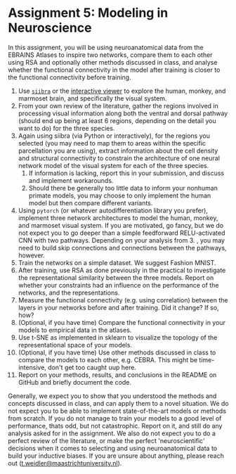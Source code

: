 # Assignment 5: Modeling in Neuroscience

In this assignment, you will be using neuroanatomical data from the EBRAINS Atlases to inspire two networks, compare them to each other using RSA and optionally other methods discussed in class, and analyse whether the functional connectivity in the model after training is closer to the functional connectivity before training.

1. Use [`siibra`](https://siibra-python.readthedocs.io/en/latest/) or the [interactive viewer](https://atlases.ebrains.eu/viewer/) to explore the human, monkey, and marmoset brain, and specifically the visual system.
2. From your own review of the literature, gather the regions involved in processing visual information along both the ventral and dorsal pathway (should end up being at least 6 regions, depending on the detail you want to do) for the three species.
3. Again using siibra (via Python or interactively), for the regions you selected (you may need to map them to areas within the specific parcellation you are using), extract information about the cell density and structural connectivity to constrain the architecture of one neural network model of the visual system for each of the three species.
   1. If information is lacking, report this in your submission, and discuss and implement workarounds.
   2. Should there be generally too little data to inform your nonhuman primate models, you may choose to only implement the human model but then compare different variants.
4. Using `pytorch` (or whatever autodifferentiation library you prefer), implement three network architectures to model the human, monkey, and marmoset visual system. If you are motivated, go fancy, but we do not expect you to go deeper than a simple feedforward RELU-activated CNN with two pathways. Depending on your analysis from 3. , you may need to build skip connections and connections between the pathways, however.
5. Train the networks on a simple dataset. We suggest Fashion MNIST.
6. After training, use RSA as done previously in the practical to investigate the representational similarity between the three models. Report on whether your constraints had an influence on the performance of the networks, and the representations.
7. Measure the functional connectivity (e.g. using correlation) between the layers in your networks before and after training. Did it change? If so, how?
8. (Optional, if you have time) Compare the functional connectivity in your models to empirical data in the atlases.
9. Use t-SNE as implemented in sklearn to visualize the topology of the representational space of your models.
10. (Optional, if you have time) Use other methods discussed in class to compare the models to each other, e.g. CEBRA. This might be time-intensive, don't get too caught uup here.
11. Report on your methods, results, and conclusions in the README on GitHub and briefly document the code.

Generally, we expect you to show that you understood the methods and concepts discussed in class, and can apply them to a novel situation. We do not expect you to be able to implement state-of-the-art models or methods from scratch. If you do not manage to train your models to a good level of performance, thats odd, but not catastrophic. Report on it, and still do any analysis asked for in the assignment. We also do not expect you to do a perfect review of the literature, or make the perfect 'neuroscientific' decisions when it comes to selecting and using neuroanatomical data to build your inductive biases. If you are unsure about anything, please reach out (<t.weidler@maastrichtuniversity.nl>).
